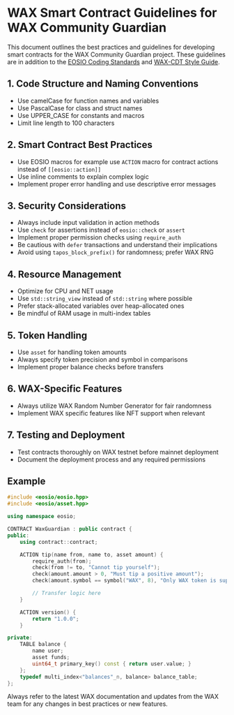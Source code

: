 # WAX Smart Contract Guidelines for WAX Community Guardian

This document outlines the best practices and guidelines for developing smart contracts for the WAX Community Guardian project. These guidelines are in addition to the [EOSIO Coding Standards](https://developers.eos.io/) and [WAX-CDT Style Guide](https://developer.wax.io/).

## 1. Code Structure and Naming Conventions

- Use camelCase for function names and variables
- Use PascalCase for class and struct names
- Use UPPER_CASE for constants and macros
- Limit line length to 100 characters

## 2. Smart Contract Best Practices

- Use EOSIO macros for example use `ACTION` macro for contract actions instead of `[[eosio::action]]`
- Use inline comments to explain complex logic
- Implement proper error handling and use descriptive error messages

## 3. Security Considerations

- Always include input validation in action methods
- Use `check` for assertions instead of `eosio::check` or `assert`
- Implement proper permission checks using `require_auth`
- Be cautious with `defer` transactions and understand their implications
- Avoid using `tapos_block_prefix()` for randomness; prefer WAX RNG

## 4. Resource Management

- Optimize for CPU and NET usage
- Use `std::string_view` instead of `std::string` where possible
- Prefer stack-allocated variables over heap-allocated ones
- Be mindful of RAM usage in multi-index tables

## 5. Token Handling

- Use `asset` for handling token amounts
- Always specify token precision and symbol in comparisons
- Implement proper balance checks before transfers

## 6. WAX-Specific Features

- Always utilize WAX Random Number Generator for fair randomness
- Implement WAX specific features like NFT support when relevant

## 7. Testing and Deployment

- Test contracts thoroughly on WAX testnet before mainnet deployment
- Document the deployment process and any required permissions

## Example

```cpp
#include <eosio/eosio.hpp>
#include <eosio/asset.hpp>

using namespace eosio;

CONTRACT WaxGuardian : public contract {
public:
    using contract::contract;

    ACTION tip(name from, name to, asset amount) {
        require_auth(from);
        check(from != to, "Cannot tip yourself");
        check(amount.amount > 0, "Must tip a positive amount");
        check(amount.symbol == symbol("WAX", 8), "Only WAX token is supported");

        // Transfer logic here
    }

    ACTION version() {
        return "1.0.0";
    }

private:
    TABLE balance {
        name user;
        asset funds;
        uint64_t primary_key() const { return user.value; }
    };
    typedef multi_index<"balances"_n, balance> balance_table;
};
```

Always refer to the latest WAX documentation and updates from the WAX team for any changes in best practices or new features.